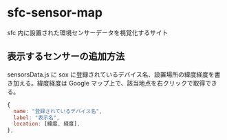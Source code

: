 # sfc-sensor-map

sfc 内に設置された環境センサーデータを視覚化するサイト

## 表示するセンサーの追加方法

sensorsData.js に sox に登録されているデバイス名、設置場所の緯度経度を書き加える。緯度経度は Google マップ上で、該当地点を右クリックで取得できる。

```js
{
  name: "登録されているデバイス名",
  label: "表示名",
  location: [緯度, 経度],
},
```

